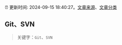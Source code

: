 :alarm_clock: 更新时间: 2024-09-15 18:40:27。[文章来源](/README.md)、[文章分类](/TAGS.md)

## Git、SVN


> 关键字：`Git`、`SVN`



